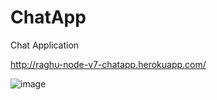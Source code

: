# ChatApp
Chat Application

http://raghu-node-v7-chatapp.herokuapp.com/


![image](https://user-images.githubusercontent.com/32561508/130046786-0b2d5ed5-71b8-448d-b755-ba84cc8e1e09.png)


